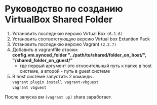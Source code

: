 # **Руководство по созданию VirtualBox Shared Folder**

1. Установить последнюю версию Virtual Box `(6.1.6)`
2. Установить соответстующую версию Virtual box Extantion Pack
3. Установить последнюю версию Vagrant `(2.2.7)`
4. Добавить в vagrantfile строки: <br/>
   **config.vm.synced_folder "../path/to/shared/folder_on_host/", "/shared_folder_on_guest/"** <br/>
   - где первый аргумент это относительный путь к папке в host системе, а второй - путь в guest системе
5. В host системе запустить 2 команды: <br/>
   `vagrant plugin install vagrant-vbguest` <br/>
   `vagrant vbguest` <br/>

После запуска вм `(vagrant up)` shara заработает.
